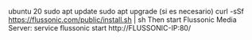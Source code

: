 ubuntu 20
sudo apt update
sudo apt upgrade (si es necesario)
curl -sSf https://flussonic.com/public/install.sh | sh
Then start Flussonic Media Server:
service flussonic start
http://FLUSSONIC-IP:80/
